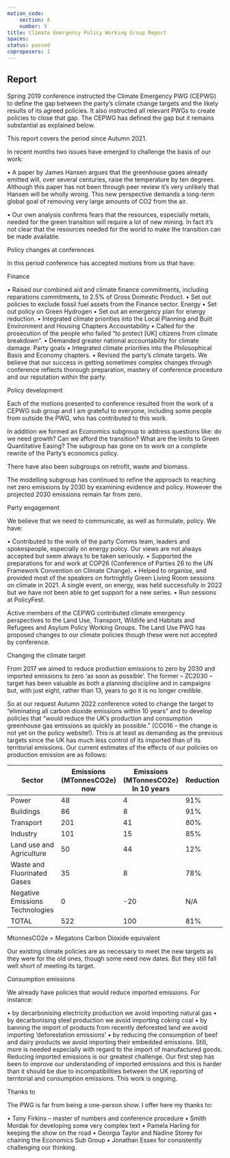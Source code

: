 ```yaml
---
motion_code:
	section: A
	number: 5
title: Climate Emergency Policy Working Group Report
spaces:
status: passed
coproposers: 1
---
```

## Report
Spring 2019 conference instructed the Climate Emergency PWG (CEPWG) to define the gap between the party’s climate change targets and the likely results of its agreed policies. It also instructed all relevant PWGs to create policies to close that gap. The CEPWG has defined the gap but it remains substantial as explained below.

This report covers the period since Autumn 2021.

In recent months two issues have emerged to challenge the basis of our work:

•	A paper by James Hansen argues that the greenhouse gases already emitted will, over several centuries, raise the temperature by ten degrees. Although this paper has not been through peer review it’s very unlikely that Hansen will be wholly wrong. This new perspective demands a long-term global goal of removing very large amounts of CO2 from the air.

•	Our own analysis confirms fears that the resources, especially metals, needed for the green transition will require a lot of new mining. In fact it’s not clear that the resources needed for the world to make the transition can be made available.

Policy changes at conferences

In this period conference has accepted motions from us that have:

Finance

•	Raised our combined aid and climate finance commitments, including reparations commitments, to 2.5% of Gross Domestic Product.
•	Set out policies to exclude fossil fuel assets from the Finance sector.
Energy
•	Set out policy on Green Hydrogen
•	Set out an emergency plan for energy reduction.
•	Integrated climate priorities into the Local Planning and Built Environment and Housing Chapters
Accountability
•	Called for the prosecution of the people who failed “to protect [UK] citizens from climate breakdown”.
•	Demanded greater national accountability for climate damage.
Party goals
•	Integrated climate priorities into the Philosophical Basis and Economy chapters.
•	Revised the party’s climate targets.
We believe that our success in getting sometimes complex changes through conference reflects thorough preparation, mastery of conference procedure and our reputation within the party.

Policy development

Each of the motions presented to conference resulted from the work of a CEPWG sub group and I am grateful to everyone, including some people from outside the PWG, who has contributed to this work.

In addition we formed an Economics subgroup to address questions like: do we need growth? Can we afford the transition? What are the limits to Green Quantitative Easing? The subgroup has gone on to work on a complete rewrite of the Party’s economics policy.

There have also been subgroups on retrofit, waste and biomass.

The modelling subgroup has continued to refine the approach to reaching net zero emissions by 2030 by examining evidence and policy. However the projected 2030 emissions remain far from zero.

Party engagement

We believe that we need to communicate, as well as formulate, policy. We have:

•	Contributed to the work of the party Comms team, leaders and spokespeople, especially on energy policy. Our views are not always accepted but seem always to be taken seriously.
•	Supported the preparations for and work at COP26 (Conference of Parties 26 to the UN Framework Convention on Climate Change).
•	Helped to organise, and provided most of the speakers on fortnightly Green Living Room sessions on climate in 2021. A single event, on energy, was held successfully in 2022 but we have not been able to get support for a new series.
•	Run sessions at PolicyFest.

Active members of the CEPWG contributed climate emergency perspectives to the Land Use, Transport, Wildlife and Habitats and Refugees and Asylum Policy Working Groups. The Land Use PWG has proposed changes to our climate policies though these were not accepted by conference.

Changing the climate target

From 2017 we aimed to reduce production emissions to zero by 2030 and imported emissions to zero ‘as soon as possible’. The former – ZC2030 – target has been valuable as both a planning discipline and in campaigns but, with just eight, rather than 13, years to go it is no longer credible.

So at our request Autumn 2022 conference voted to change the target to “eliminating all carbon dioxide emissions within 10 years” and to develop policies that “would reduce the UK’s production and consumption greenhouse gas emissions as quickly as possible.” (CC016 – the change is not yet on the policy website!). This is at least as demanding as the previous targets since the UK has much less control of its imported than of its territorial emissions.
Our current estimates of the effects of our policies on production emission are as follows:

| Sector | Emissions (MTonnesCO2e) now | Emissions (MTonnesCO2e) In 10 years | Reduction |
|--------|-----------------------------|-------------------------------------|-----------|
| Power | 48 | 4 | 91% |
| Buildings | 86 | 8 | 91% |
| Transport | 201 | 41 | 80% |
| Industry | 101 | 15 | 85% |
| Land use and Agriculture | 50 | 44 | 12% |
| Waste and Fluorinated Gases | 35 | 8 | 78% |
| Negative Emissions Technologies | 0 | -20 | N/A |
| TOTAL | 522 | 100 | 81% |

MtonnesCO2e = Megatons Carbon Dioxide equivalent

Our existing climate policies are as necessary to meet the new targets as they were for the old ones, though some need new dates. But they still fall well short of meeting its target.

Consumption emissions

We already have policies that would reduce imported emissions. For instance:

•	by decarbonising electricity production we avoid importing natural gas
•	by decarbonising steel production we avoid importing coking coal
•	by banning the import of products from recently deforested land we avoid importing ‘deforestation emissions’
•	by reducing the consumption of beef and dairy products we avoid importing their embedded emissions.
Still, more is needed especially with regard to the import of manufactured goods. Reducing imported emissions is our greatest challenge.
Our first step has been to improve our understanding of imported emissions and this is harder than it should be due to incompatibilities between the UK reporting of territorial and consumption emissions. This work is ongoing.

Thanks to

The PWG is far from being a one-person show. I offer here my thanks to:

•	Tony Firkins – master of numbers and conference procedure
•	Smith Mordak for developing some very complex text
•	Pamela Harling for keeping the show on the road
•	Georgia Taylor and Nadine Storey for chairing the Economics Sub Group
•	Jonathan Essex for consistently challenging our thinking.
